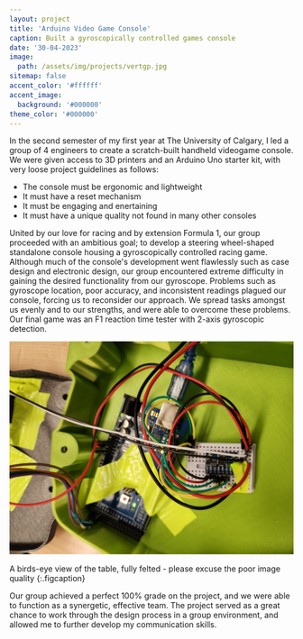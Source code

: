 ```yaml
---
layout: project
title: 'Arduino Video Game Console'
caption: Built a gyroscopically controlled games console
date: '30-04-2023'
image: 
  path: /assets/img/projects/vertgp.jpg
sitemap: false
accent_color: '#ffffff'
accent_image:
  background: '#000000'
theme_color: '#000000'
---
```

In the second semester of my first year at The University of Calgary, I led a group of 4 engineers to create a scratch-built handheld videogame console. We were given access to 3D printers and an Arduino Uno starter kit, with very loose project guidelines as follows:

* The console must be ergonomic and lightweight
* It must have a reset mechanism
* It must be engaging and enertaining
* It must have a unique quality not found in many other consoles

United by our love for racing and by extension Formula 1, our group proceeded with an ambitious goal; to develop a steering wheel-shaped standalone console housing a gyroscopically controlled racing game. Although much of the console's development went flawlessly such as case design and electronic design, our group encountered extreme difficulty in gaining the desired functionality from our gyroscope. Problems such as gyroscope location, poor accuracy, and inconsistent readings plagued our console, forcing us to reconsider our approach. We spread tasks amongst us evenly and to our strengths, and were able to overcome these problems. Our final game was an F1 reaction time tester with 2-axis gyroscopic detection.

![Table birds-eye](\assets\img\projects\vert_circuit.jpg)

A birds-eye view of the table, fully felted - please excuse the poor image quality
{:.figcaption}

Our group achieved a perfect 100% grade on the project, and we were able to function as a synergetic, effective team. The project served as a great chance to work through the design process in a group environment, and allowed me to further develop my communication skills.